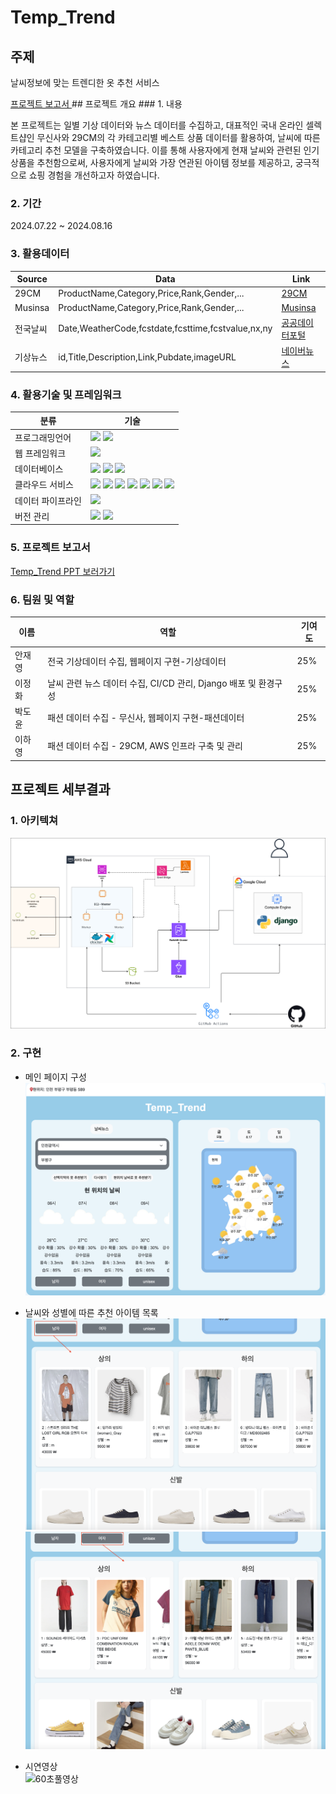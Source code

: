 # Temp_Trend

## 주제
날씨정보에 맞는 트렌디한 옷 추천 서비스

<a href="https://www.canva.com/design/DAGNoDAbJ6s/kgkS6XE6SS-hVaPZ1hflaA/view?utm_content=DAGNoDAbJ6s&utm_campaign=designshare&utm_medium=link&utm_source=editor">
프로젝트 보고서 </a>
## 프로젝트 개요
### 1. 내용

본 프로젝트는 일별 기상 데이터와 뉴스 데이터를 수집하고, 대표적인 국내 온라인 셀렉트샵인 무신사와 29CM의 각 카테고리별 베스트 상품 데이터를 활용하여, 
날씨에 따른 카테고리 추천 모델을 구축하였습니다. 
이를 통해 사용자에게 현재 날씨와 관련된 인기 상품을 추천함으로써, 사용자에게 날씨와 가장 연관된 아이템 정보를 제공하고, 궁극적으로 쇼핑 경험을 개선하고자 하였습니다.

### 2. 기간

2024.07.22 ~ 2024.08.16

### 3. 활용데이터

| Source | Data                        | Link                                                                                      |
|--------|-----------------------------|-------------------------------------------------------------------------------------------|
| 29CM   | ProductName,Category,Price,Rank,Gender,...| [29CM](https://shop.29cm.co.kr/best-items?category_large_code=268100100)   |
| Musinsa   | ProductName,Category,Price,Rank,Gender,...| [Musinsa](https://www.musinsa.com/main/)   |
| 전국날씨 | Date,WeatherCode,fcstdate,fcsttime,fcstvalue,nx,ny| [공공데이터포털](https://www.data.go.kr/data/15084084/openapi.do)   |
| 기상뉴스 | id,Title,Description,Link,Pubdate,imageURL| [네이버뉴스](https://developers.naver.com/docs/serviceapi/search/news/news.md)   |

### 4. 활용기술 및 프레임워크

| 분류                | 기술                                          |
|---------------------|-----------------------------------------------|
| 프로그래밍언어       |<img src="https://img.shields.io/badge/Python-3776AB?style=for-the-badge&logo=Python&logoColor=white">  <img src="https://img.shields.io/badge/JavaScript-F7DF1E?style=for-the-badge&logo=JavaScript&logoColor=white"> |
| 웹 프레임워크        |<img src="https://img.shields.io/badge/Django-092E20?style=for-the-badge&logo=Django&logoColor=white"> |
| 데이터베이스         |<img src="https://img.shields.io/badge/Postgres-4169E1?style=for-the-badge&logo=postgresql&logoColor=white">  <img src="https://img.shields.io/badge/Redis-DC382D?style=for-the-badge&logo=Redis&logoColor=white">  <img src="https://img.shields.io/badge/Redshift-8C4FFF?style=for-the-badge&logo=amazonredshift&logoColor=white">|
| 클라우드 서비스      | <img src="https://img.shields.io/badge/EC2-FF9900?style=for-the-badge&logo=amazonec2&logoColor=white">  <img src="https://img.shields.io/badge/RDS-527FFF?style=for-the-badge&logo=amazonrds&logoColor=white">  <img src="https://img.shields.io/badge/Redshift-8C4FFF?style=for-the-badge&logo=amazonredshift&logoColor=white">  <img src="https://img.shields.io/badge/Lambda-FF9900?style=for-the-badge&logo=awslambda&logoColor=white">  <img src="https://img.shields.io/badge/EventBridge-232F3E?style=for-the-badge&logo=amazonwebservices&logoColor=white">  <img src="https://img.shields.io/badge/Glue-232F3E?style=for-the-badge&logo=amazonwebservices&logoColor=white">  <img src="https://img.shields.io/badge/GCP-4285F4?style=for-the-badge&logo=googlecloud&logoColor=white">  |
| 데이터 파이프라인    |<img src="https://img.shields.io/badge/Airflow-017CEE?style=for-the-badge&logo=apacheairflow&logoColor=white"> |
| 버전 관리            |<img src="https://img.shields.io/badge/Github-181717?style=for-the-badge&logo=apacheairflow&logoColor=white">  <img src="https://img.shields.io/badge/GitActions-2088FF?style=for-the-badge&logo=githubactions&logoColor=white">|

### 5. 프로젝트 보고서

[Temp_Trend PPT 보러가기](https://www.canva.com/design/DAGNoDAbJ6s/zMFla5cpJsxTEQtNYdDiLA/edit)

### 6. 팀원 및 역할

| 이름 | 역할                        | 기여도                                                                                      |
|--------|-----------------------------|-------------------------------------------------------------------------------------------|
| 안재영 | 전국 기상데이터 수집, 웹페이지 구현-기상데이터                      |   25%        |
| 이정화 | 날씨 관련 뉴스 데이터 수집, CI/CD 관리, Django 배포 및 환경구성                      |   25%        |
| 박도윤 | 패션 데이터 수집 - 무신사, 웹페이지 구현-패션데이터                      |   25%        |
| 이하영 | 패션 데이터 수집 - 29CM, AWS 인프라 구축 및 관리                      |   25%        |

## 프로젝트 세부결과
### 1. 아키텍쳐
![Architecture](img/temp_trend_arch.png)

### 2. 구현

- 메인 페이지 구성
![MainPage](img/web_main.png)

- 날씨와 성별에 따른 추천 아이템 목록
![ManRecommend](img/man_recommend.png)
![WomenRecommend](img/women_recommend.png)

- 시연영상 <br>
![60초풀영상](https://github.com/user-attachments/assets/4874d5b7-13f2-4007-8fa7-091a674dd508)
